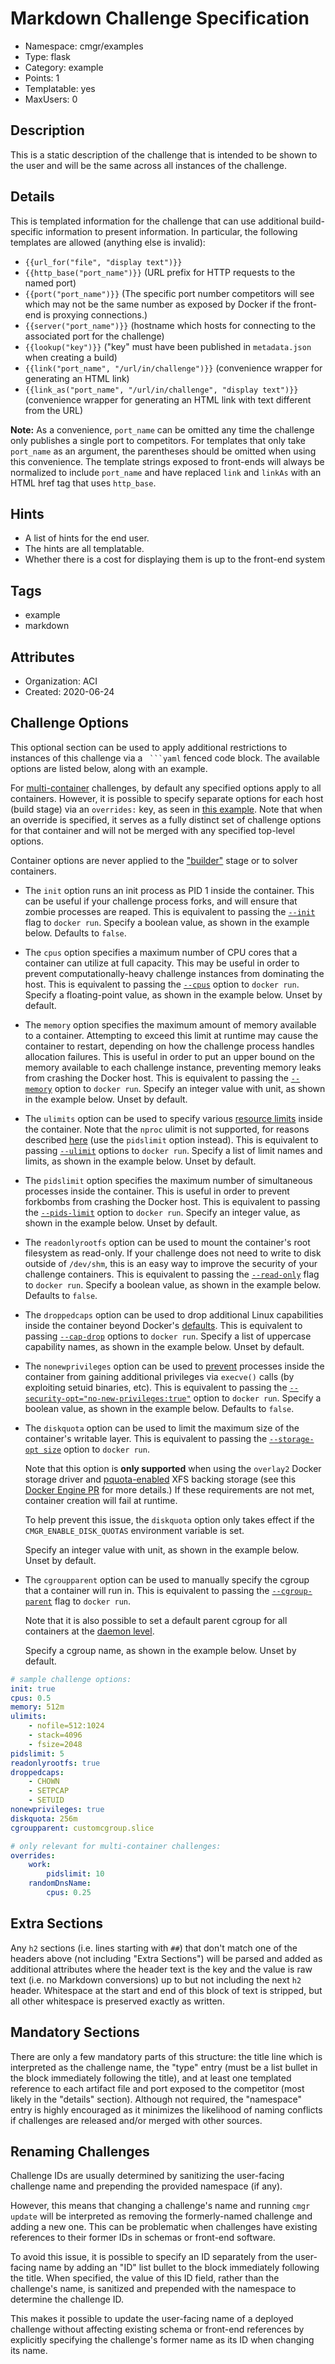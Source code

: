 # Markdown Challenge Specification

- Namespace: cmgr/examples
- Type: flask
- Category: example
- Points: 1
- Templatable: yes
- MaxUsers: 0

## Description

This is a static description of the challenge that is intended to be shown to
the user and will be the same across all instances of the challenge.

## Details

This is templated information for the challenge that can use additional
build-specific information to present information.  In particular, the following
templates are allowed (anything else is invalid):
- `{{url_for("file", "display text")}}`
- `{{http_base("port_name")}}` (URL prefix for HTTP requests to the named port)
- `{{port("port_name")}}` (The specific port number competitors will see which
may not be the same number as exposed by Docker if the front-end is proxying
connections.)
- `{{server("port_name")}}` (hostname which hosts for connecting to the
associated port for the challenge)
- `{{lookup("key")}}` ("key" must have been published in `metadata.json` when creating a build)
- `{{link("port_name", "/url/in/challenge")}}` (convenience wrapper for generating an HTML link)
- `{{link_as("port_name", "/url/in/challenge", "display text")}}` (convenience
wrapper for generating an HTML link with text different from the URL)

**Note:** As a convenience, `port_name` can be omitted any time the challenge only
publishes a single port to competitors.  For templates that only take
`port_name` as an argument, the parentheses should be omitted when using this
convenience.  The template strings exposed to front-ends will always be
normalized to include `port_name` and have replaced `link` and `linkAs` with
an HTML href tag that uses `http_base`.

## Hints

- A list of hints for the end user.
- The hints are all templatable.
- Whether there is a cost for displaying them is up to the front-end system

## Tags

- example
- markdown

## Attributes

- Organization: ACI
- Created: 2020-06-24

## Challenge Options

This optional section can be used to apply additional restrictions to instances of this challenge
via a ```` ```yaml```` fenced code block. The available options are listed below, along with an
example.

For [multi-container](./custom/README.md) challenges, by default any specified options apply to all
containers. However, it is possible to specify separate options for each host (build stage) via an
`overrides:` key, as seen in [this example](./multi/problem.md). Note that when an override is
specified, it serves as a fully distinct set of challenge options for that container and will not be
merged with any specified top-level options.

Container options are never applied to the ["builder"](./custom/README.md) stage or to solver
containers.

- The `init` option runs an init process as PID 1 inside the container. This can be useful if your
  challenge process forks, and will ensure that zombie processes are reaped. This is equivalent to
  passing the [`--init`](https://docs.docker.com/engine/reference/run/#specify-an-init-process) flag
  to `docker run`. Specify a boolean value, as shown in the example below. Defaults to `false`.

- The `cpus` option specifies a maximum number of CPU cores that a container can utilize at full
  capacity. This may be useful in order to prevent computationally-heavy challenge instances from
  dominating the host. This is equivalent to passing the
  [`--cpus`](https://docs.docker.com/engine/reference/run/#cpu-period-constraint) option to `docker
  run`. Specify a floating-point value, as shown in the example below. Unset by default.

- The `memory` option specifies the maximum amount of memory available to a container. Attempting to
  exceed this limit at runtime may cause the container to restart, depending on how the challenge
  process handles allocation failures. This is useful in order to put an upper bound on the memory
  available to each challenge instance, preventing memory leaks from crashing the Docker host. This
  is equivalent to passing the
  [`--memory`](https://docs.docker.com/engine/reference/run/#user-memory-constraints) option to
  `docker run`. Specify an integer value with unit, as shown in the example below. Unset by default.

- The `ulimits` option can be used to specify various [resource
  limits](https://access.redhat.com/solutions/61334) inside the container. Note that the `nproc`
  ulimit is not supported, for reasons described
  [here](https://docs.docker.com/engine/reference/commandline/run/#for-nproc-usage) (use the
  `pidslimit` option instead). This is equivalent to passing
  [`--ulimit`](https://docs.docker.com/engine/reference/commandline/run/#set-ulimits-in-container---ulimit)
  options to `docker run`. Specify a list of limit names and limits, as shown in the example below.
  Unset by default.

- The `pidslimit` option specifies the maximum number of simultaneous processes inside the
  container. This is useful in order to prevent forkbombs from crashing the Docker host. This is
  equivalent to passing the
  [`--pids-limit`](https://docs.docker.com/engine/reference/commandline/run/) option to `docker
  run`. Specify an integer value, as shown in the example below. Unset by default.

- The `readonlyrootfs` option can be used to mount the container's root filesystem as read-only. If
  your challenge does not need to write to disk outside of `/dev/shm`, this is an easy way to
  improve the security of your challenge containers. This is equivalent to passing the
  [`--read-only`](https://docs.docker.com/engine/reference/commandline/run/) flag to `docker run`.
  Specify a boolean value, as shown in the example below. Defaults to `false`.

- The `droppedcaps` option can be used to drop additional Linux capabilities inside the container
  beyond Docker's
  [defaults](https://docs.docker.com/engine/reference/run/#runtime-privilege-and-linux-capabilities).
  This is equivalent to passing
  [`--cap-drop`](https://docs.docker.com/engine/reference/run/#runtime-privilege-and-linux-capabilities)
  options to `docker run`. Specify a list of uppercase capability names, as shown in the example
  below. Unset by default.

- The `nonewprivileges` option can be used to
  [prevent](https://www.kernel.org/doc/html/latest/userspace-api/no_new_privs.html) processes inside
  the container from gaining additional privileges via `execve()` calls (by exploiting setuid
  binaries, etc). This is equivalent to passing the
  [`--security-opt="no-new-privileges:true"`](https://docs.docker.com/engine/reference/run/#security-configuration)
  option to `docker run`. Specify a boolean value, as shown in the example below. Defaults to
  `false`.

- The `diskquota` option can be used to limit the maximum size of the container's writable layer.
  This is equivalent to passing the [`--storage-opt
  size`](https://docs.docker.com/engine/reference/commandline/run/#set-storage-driver-options-per-container)
  option to `docker run`.

  Note that this option is **only supported** when using the `overlay2` Docker storage driver and
  [pquota-enabled](https://access.redhat.com/documentation/en-us/red_hat_enterprise_linux/7/html/storage_administration_guide/xfsquota)
  XFS backing storage (see this [Docker Engine PR](https://github.com/moby/moby/pull/24771) for more
  details.) If these requirements are not met, container creation will fail at runtime.

  To help prevent this issue, the `diskquota` option only takes effect if the
  `CMGR_ENABLE_DISK_QUOTAS` environment variable is set.

  Specify an integer value with unit, as shown in the example below. Unset by default.

- The `cgroupparent` option can be used to manually specify the cgroup that a container will run in.
  This is equivalent to passing the
  [`--cgroup-parent`](https://docs.docker.com/engine/reference/run/#specify-custom-cgroups) flag to
  `docker run`.

  Note that it is also possible to set a default parent cgroup for all containers at the [daemon
  level](https://docs.docker.com/engine/reference/commandline/dockerd/#default-cgroup-parent).

  Specify a cgroup name, as shown in the example below. Unset by default.

```yaml
# sample challenge options:
init: true
cpus: 0.5
memory: 512m
ulimits:
    - nofile=512:1024
    - stack=4096
    - fsize=2048
pidslimit: 5
readonlyrootfs: true
droppedcaps:
    - CHOWN
    - SETPCAP
    - SETUID
nonewprivileges: true
diskquota: 256m
cgroupparent: customcgroup.slice

# only relevant for multi-container challenges:
overrides:
    work:
        pidslimit: 10
    randomDnsName:
        cpus: 0.25
```

## Extra Sections

Any `h2` sections (i.e. lines starting with `##`) that don't match one of the
headers above (not including "Extra Sections") will be parsed and added as
additional attributes where the header text is the key and the value is raw
text (i.e. no Markdown conversions) up to but not including the next `h2`
header.  Whitespace at the start and end of this block of text is stripped,
but all other whitespace is preserved exactly as written.

## Mandatory Sections

There are only a few mandatory parts of this structure: the title line which
is interpreted as the challenge name, the "type" entry (must be a list bullet
in the block immediately following the title), and at least one templated
reference to each artifact file and port exposed to the competitor (most
likely in the "details" section).  Although not required, the "namespace"
entry is highly encouraged as it minimizes the likelihood of naming conflicts
if challenges are released and/or merged with other sources.

## Renaming Challenges

Challenge IDs are usually determined by sanitizing the user-facing challenge name
and prepending the provided namespace (if any).

However, this means that changing a challenge's name and running `cmgr update` will be
interpreted as removing the formerly-named challenge and adding a new one. This can be problematic
when challenges have existing references to their former IDs in schemas or front-end software.

To avoid this issue, it is possible to specify an ID separately from the user-facing name
by adding an "ID" list bullet to the block immediately following the title. When specified, the
value of this ID field, rather than the challenge's name, is sanitized and prepended with the
namespace to determine the challenge ID.

This makes it possible to update the user-facing name of a deployed challenge without
affecting existing schema or front-end references by explicitly specifying the challenge's
former name as its ID when changing its name.
